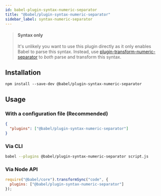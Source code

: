 ```yaml
---
id: babel-plugin-syntax-numeric-separator
title: "@babel/plugin-syntax-numeric-separator"
sidebar_label: syntax-numeric-separator
---
```


> #### Syntax only
>
> It's unlikely you want to use this plugin directly as it only enables Babel to parse this syntax. Instead, use [plugin-transform-numeric-separator](plugin-transform-numeric-separator.md) to _both_ parse and transform this syntax.

## Installation

```shell npm2yarn
npm install --save-dev @babel/plugin-syntax-numeric-separator
```

## Usage

### With a configuration file (Recommended)

```json title="babel.config.json"
{
  "plugins": ["@babel/plugin-syntax-numeric-separator"]
}
```

### Via CLI

```sh title="Shell"
babel --plugins @babel/plugin-syntax-numeric-separator script.js
```

### Via Node API

```js title="JavaScript"
require("@babel/core").transformSync("code", {
  plugins: ["@babel/plugin-syntax-numeric-separator"]
});
```

